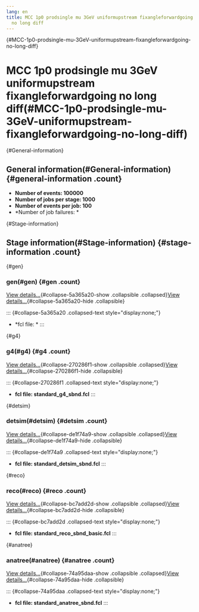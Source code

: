 ```yaml
---
lang: en
title: MCC 1p0 prodsingle mu 3GeV uniformupstream fixangleforwardgoing
  no long diff
---
```


{#MCC-1p0-prodsingle-mu-3GeV-uniformupstream-fixangleforwardgoing-no-long-diff}

MCC 1p0 prodsingle mu 3GeV uniformupstream fixangleforwardgoing no long diff(#MCC-1p0-prodsingle-mu-3GeV-uniformupstream-fixangleforwardgoing-no-long-diff)
============================================================================================================================================================================

{#General-information}

General information(#General-information) {#general-information .count}
----------------------------------------------------------

-   **Number of events: 100000**
-   **Number of jobs per stage: 1000**
-   **Number of events per job: 100**
-   \*Number of job failures: \*

{#Stage-information}

Stage information(#Stage-information) {#stage-information .count}
------------------------------------------------------

{#gen}

### gen(#gen) {#gen .count}

[View details\...](#){#collapse-5a365a20-show .collapsible
.collapsed}[View details\...](#){#collapse-5a365a20-hide .collapsible}

::: {#collapse-5a365a20 .collapsed-text style="display:none;"}
-   \*fcl file: \*
:::

{#g4}

### g4(#g4) {#g4 .count}

[View details\...](#){#collapse-270286f1-show .collapsible
.collapsed}[View details\...](#){#collapse-270286f1-hide .collapsible}

::: {#collapse-270286f1 .collapsed-text style="display:none;"}
-   **fcl file: standard\_g4\_sbnd.fcl**
:::

{#detsim}

### detsim(#detsim) {#detsim .count}

[View details\...](#){#collapse-de1f74a9-show .collapsible
.collapsed}[View details\...](#){#collapse-de1f74a9-hide .collapsible}

::: {#collapse-de1f74a9 .collapsed-text style="display:none;"}
-   **fcl file: standard\_detsim\_sbnd.fcl**
:::

{#reco}

### reco(#reco) {#reco .count}

[View details\...](#){#collapse-bc7add2d-show .collapsible
.collapsed}[View details\...](#){#collapse-bc7add2d-hide .collapsible}

::: {#collapse-bc7add2d .collapsed-text style="display:none;"}
-   **fcl file: standard\_reco\_sbnd\_basic.fcl**
:::

{#anatree}

### anatree(#anatree) {#anatree .count}

[View details\...](#){#collapse-74a95daa-show .collapsible
.collapsed}[View details\...](#){#collapse-74a95daa-hide .collapsible}

::: {#collapse-74a95daa .collapsed-text style="display:none;"}
-   **fcl file: standard\_anatree\_sbnd.fcl**
:::
